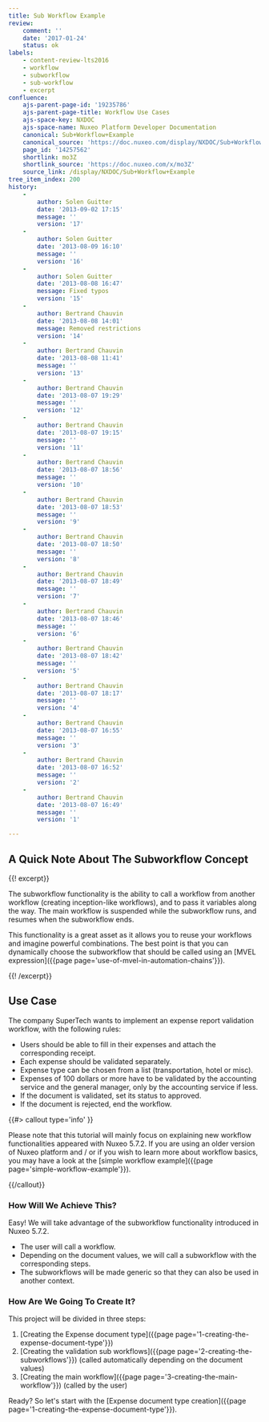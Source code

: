 ```yaml
---
title: Sub Workflow Example
review:
    comment: ''
    date: '2017-01-24'
    status: ok
labels:
    - content-review-lts2016
    - workflow
    - subworkflow
    - sub-workflow
    - excerpt
confluence:
    ajs-parent-page-id: '19235786'
    ajs-parent-page-title: Workflow Use Cases
    ajs-space-key: NXDOC
    ajs-space-name: Nuxeo Platform Developer Documentation
    canonical: Sub+Workflow+Example
    canonical_source: 'https://doc.nuxeo.com/display/NXDOC/Sub+Workflow+Example'
    page_id: '14257562'
    shortlink: mo3Z
    shortlink_source: 'https://doc.nuxeo.com/x/mo3Z'
    source_link: /display/NXDOC/Sub+Workflow+Example
tree_item_index: 200
history:
    -
        author: Solen Guitter
        date: '2013-09-02 17:15'
        message: ''
        version: '17'
    -
        author: Solen Guitter
        date: '2013-08-09 16:10'
        message: ''
        version: '16'
    -
        author: Solen Guitter
        date: '2013-08-08 16:47'
        message: Fixed typos
        version: '15'
    -
        author: Bertrand Chauvin
        date: '2013-08-08 14:01'
        message: Removed restrictions
        version: '14'
    -
        author: Bertrand Chauvin
        date: '2013-08-08 11:41'
        message: ''
        version: '13'
    -
        author: Bertrand Chauvin
        date: '2013-08-07 19:29'
        message: ''
        version: '12'
    -
        author: Bertrand Chauvin
        date: '2013-08-07 19:15'
        message: ''
        version: '11'
    -
        author: Bertrand Chauvin
        date: '2013-08-07 18:56'
        message: ''
        version: '10'
    -
        author: Bertrand Chauvin
        date: '2013-08-07 18:53'
        message: ''
        version: '9'
    -
        author: Bertrand Chauvin
        date: '2013-08-07 18:50'
        message: ''
        version: '8'
    -
        author: Bertrand Chauvin
        date: '2013-08-07 18:49'
        message: ''
        version: '7'
    -
        author: Bertrand Chauvin
        date: '2013-08-07 18:46'
        message: ''
        version: '6'
    -
        author: Bertrand Chauvin
        date: '2013-08-07 18:42'
        message: ''
        version: '5'
    -
        author: Bertrand Chauvin
        date: '2013-08-07 18:17'
        message: ''
        version: '4'
    -
        author: Bertrand Chauvin
        date: '2013-08-07 16:55'
        message: ''
        version: '3'
    -
        author: Bertrand Chauvin
        date: '2013-08-07 16:52'
        message: ''
        version: '2'
    -
        author: Bertrand Chauvin
        date: '2013-08-07 16:49'
        message: ''
        version: '1'

---
```

## A Quick Note About The Subworkflow Concept

{{! excerpt}}

The subworkflow functionality is the ability to call a workflow from another workflow (creating inception-like workflows), and to pass it variables along the way. The main workflow is suspended while the subworkflow runs, and resumes when the subworkflow ends.

This functionality is a great asset as it allows you to reuse your workflows and imagine powerful combinations. The best point is that you can dynamically choose the subworkflow that should be called using an [MVEL expression]({{page page='use-of-mvel-in-automation-chains'}}).

{{! /excerpt}}

## Use Case

The company SuperTech wants to implement an expense report validation workflow, with the following rules:

*   Users should be able to fill in their expenses and attach the corresponding receipt.
*   Each expense should be validated separately.
*   Expense type can be chosen from a list (transportation, hotel or misc).
*   Expenses of 100 dollars or more have to be validated by the accounting service and the general manager, only by the accounting service if less.
*   If the document is validated, set its status to approved.
*   If the document is rejected, end the workflow.

{{#> callout type='info' }}

Please note that this tutorial will mainly focus on explaining new workflow functionalities appeared with Nuxeo 5.7.2\. If you are using an older version of Nuxeo platform and / or if you wish to learn more about workflow basics, you may have a look at the [simple workflow example]({{page page='simple-workflow-example'}}).

{{/callout}}

### How Will We Achieve This?

Easy! We will take advantage of the subworkflow functionality introduced in Nuxeo 5.7.2.

*   The user will call a workflow.
*   Depending on the document values, we will call a subworkflow with the corresponding steps.
*   The subworkflows will be made generic so that they can also be used in another context.

### How Are We Going To Create It?

This project will be divided in three steps:

1.  [Creating the Expense document type]({{page page='1-creating-the-expense-document-type'}})
2.  [Creating the validation sub workflows]({{page page='2-creating-the-subworkflows'}}) (called automatically depending on the document values)
3.  [Creating the main workflow]({{page page='3-creating-the-main-workflow'}}) (called by the user)

Ready? So let's start with the [Expense document type creation]({{page page='1-creating-the-expense-document-type'}}).
